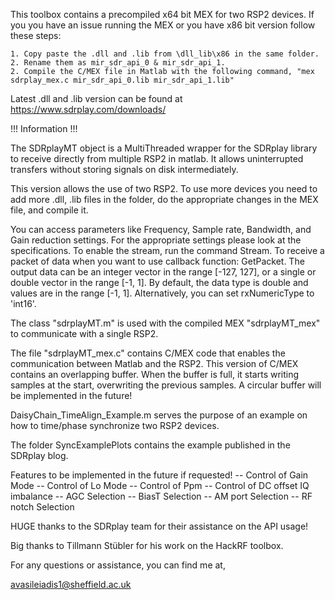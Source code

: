 This toolbox contains a precompiled x64 bit MEX for two RSP2 devices. If you you have an issue running the MEX or you have x86 bit version follow these steps:

    1. Copy paste the .dll and .lib from \dll_lib\x86 in the same folder.
    2. Rename them as mir_sdr_api_0 & mir_sdr_api_1. 
    2. Compile the C/MEX file in Matlab with the following command, "mex sdrplay_mex.c mir_sdr_api_0.lib mir_sdr_api_1.lib"

Latest .dll and .lib version can be found at https://www.sdrplay.com/downloads/

!!! Information !!!

The SDRplayMT object is a MultiThreaded wrapper for the SDRplay library to receive directly from multiple RSP2 in matlab. It allows uninterrupted transfers without storing signals on disk intermediately.

This version allows the use of two RSP2. To use more devices you need to add more .dll, .lib files in the folder, do the appropriate changes in the MEX file, and compile it.

You can access parameters like Frequency, Sample rate, Bandwidth, and Gain reduction settings. For the appropriate settings please look at the specifications. To enable the stream, run the command Stream. To receive a packet of data when you want to use callback function: GetPacket. The output data can be an integer vector in the range [-127, 127], or a single or double vector in the range [-1, 1]. By default, the data type is double and values are in the range [-1, 1]. Alternatively, you can set rxNumericType to 'int16'.

The class "sdrplayMT.m" is used with the compiled MEX "sdrplayMT_mex" to communicate with a single RSP2.

The file "sdrplayMT_mex.c" contains C/MEX code that enables the communication between Matlab and the RSP2. This version of C/MEX contains an overlapping buffer. When the buffer is full, it starts writing samples at the start, overwriting the previous samples. A circular buffer will be implemented in the future!

DaisyChain_TimeAlign_Example.m serves the purpose of an example on how to time/phase synchronize two RSP2 devices.

The folder SyncExamplePlots contains the example published in the SDRplay blog.

Features to be implemented in the future if requested! -- Control of Gain Mode -- Control of Lo Mode -- Control of Ppm -- Control of DC offset IQ imbalance -- AGC Selection -- BiasT Selection -- AM port Selection -- RF notch Selection

HUGE thanks to the SDRplay team for their assistance on the API usage!

Big thanks to Tillmann Stübler for his work on the HackRF toolbox.

For any questions or assistance, you can find me at,

avasileiadis1@sheffield.ac.uk

